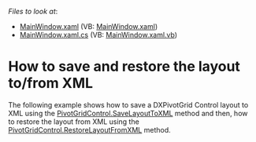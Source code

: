 <!-- default file list -->
*Files to look at*:

* [MainWindow.xaml](./CS/HowToSaveLayout/MainWindow.xaml) (VB: [MainWindow.xaml](./VB/HowToSaveLayout/MainWindow.xaml))
* [MainWindow.xaml.cs](./CS/HowToSaveLayout/MainWindow.xaml.cs) (VB: [MainWindow.xaml.vb](./VB/HowToSaveLayout/MainWindow.xaml.vb))
<!-- default file list end -->
# How to save and restore the layout to/from XML


<p>The following example shows how to save a DXPivotGrid Control layout to XML using the <a href="https://documentation.devexpress.com/#WPF/DevExpressXpfPivotGridPivotGridControl_SaveLayoutToXMLtopic">PivotGridControl.SaveLayoutToXML</a> method and then, how to restore the layout from XML using the <a href="https://documentation.devexpress.com/#WPF/DevExpressXpfPivotGridPivotGridControl_RestoreLayoutFromXMLtopic">PivotGridControl.RestoreLayoutFromXML</a> method.</p>

<br/>


